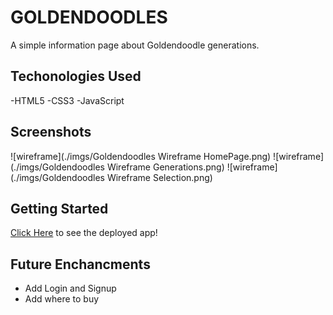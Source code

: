 # GOLDENDOODLES

A simple information page about Goldendoodle generations.

## Techonologies Used

-HTML5
-CSS3
-JavaScript



## Screenshots
![wireframe](./imgs/Goldendoodles Wireframe HomePage.png)
![wireframe](./imgs/Goldendoodles Wireframe Generations.png)
![wireframe](./imgs/Goldendoodles Wireframe Selection.png)

## Getting Started

[Click Here]() to see the deployed app!

## Future Enchancments
- Add Login and Signup
- Add where to buy
